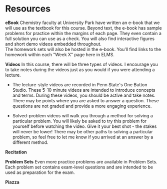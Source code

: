 # Resources

**eBook**
Chemistry faculty at University Park have written an e-book that we will use as the textbook for this course.  Beyond text, the e-book has sample problems for practice within the margins of each page.  They even contain a full solution you can use as a check.  You will also find interactive figures and short demo videos embedded throughout.  
The homework sets will also be hosted in the e-book.  You'll find links to the  homework within each "Week X" page here in ELMS. 

**Videos**
In this course, there will be three types of videos.  I encourage you to take notes during the videos just as you would if you were attending a lecture.

* The lecture-style videos are recorded in Penn State's One Button Studio.  These 5-10 minute videos are intended to introduce concepts and terms.  During these videos, you should be active and take notes.  There may be points where you are asked to answer a question.  These questions are not graded and provide a more engaging experience.

* Solved-problem videos will walk you through a method for solving a particular problem.  You will likely be asked to try this problem for yourself before watching the video.  Give it your best shot - the stakes will never be lower!  There may be other paths to solving a particular problem, so feel free to let me know if you arrived at an answer by a different method.

**Recitation**



**Problem Sets**
Even more practice problems are available in Problem Sets.  Each problem set contains exam-level questions and are intended to be used as preparation for the exam.  

**Piazza**

